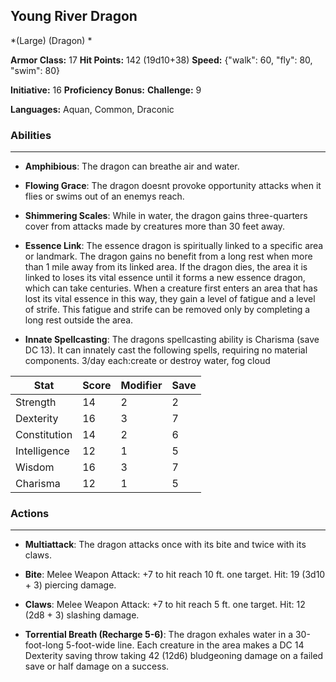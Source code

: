 ## Young River Dragon
*(Large) (Dragon) *

**Armor Class:** 17
**Hit Points:** 142 (19d10+38)
**Speed:** {"walk": 60, "fly": 80, "swim": 80}

**Initiative:** 16
**Proficiency Bonus:**
**Challenge:** 9

**Languages:** Aquan, Common, Draconic

### Abilities
 --- 
- **Amphibious**: The dragon can breathe air and water.

- **Flowing Grace**: The dragon doesnt provoke opportunity attacks when it flies or swims out of an enemys reach.

- **Shimmering Scales**: While in water, the dragon gains three-quarters cover from attacks made by creatures more than 30 feet away.

- **Essence Link**: The essence dragon is spiritually linked to a specific area or landmark. The dragon gains no benefit from a long rest when more than 1 mile away from its linked area. If the dragon dies, the area it is linked to loses its vital essence until it forms a new essence dragon, which can take centuries. When a creature first enters an area that has lost its vital essence in this way, they gain a level of fatigue and a level of strife. This fatigue and strife can be removed only by completing a long rest outside the area.

- **Innate Spellcasting**: The dragons spellcasting ability is Charisma (save DC 13). It can innately cast the following spells, requiring no material components. 3/day each:create or destroy water, fog cloud



| Stat | Score | Modifier | Save |
| ---- | ---- | ---- | ---- |
| Strength | 14 | 2 | 2 |
| Dexterity | 16 | 3 | 7 |
| Constitution | 14 | 2 | 6 |
| Intelligence | 12 | 1 | 5 |
| Wisdom | 16 | 3 | 7 |
| Charisma | 12 | 1 | 5 |

### Actions
 --- 
- **Multiattack**: The dragon attacks once with its bite and twice with its claws.

- **Bite**: Melee Weapon Attack: +7 to hit  reach 10 ft.  one target. Hit: 19 (3d10 + 3) piercing damage.

- **Claws**: Melee Weapon Attack: +7 to hit  reach 5 ft.  one target. Hit: 12 (2d8 + 3) slashing damage.

- **Torrential Breath (Recharge 5-6)**: The dragon exhales water in a 30-foot-long  5-foot-wide line. Each creature in the area makes a DC 14 Dexterity saving throw  taking 42 (12d6) bludgeoning damage on a failed save or half damage on a success.

